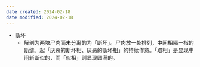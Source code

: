 ```yaml
---
date created: 2024-02-18
date modified: 2024-02-18
---
```

- 断坏
    - 解剖为两块尸肉而未分离的为「断坏」。尸肉放一处排列，中间相隔一指的断缝。起「厌恶的断坏相、厌恶的断坏相」的持续作意。「取相」是显现中间斩断似的，而「似相」则显现圆满的。
